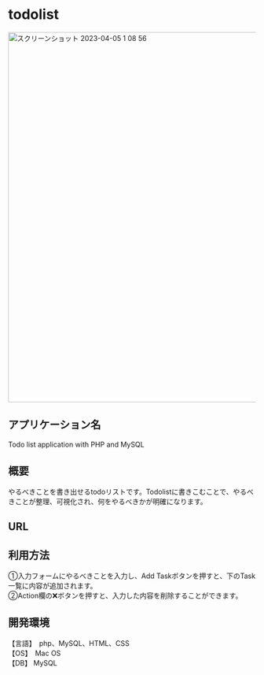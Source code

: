 # todolist
<img width="752" alt="スクリーンショット 2023-04-05 1 08 56" src="https://user-images.githubusercontent.com/124997155/229852404-6c9b13ba-68b0-495d-ae80-aa30edce1052.png">


<h2>アプリケーション名</h2>
Todo list application with PHP and MySQL

<h2>概要</h2>
やるべきことを書き出せるtodoリストです。Todolistに書きこむことで、やるべきことが整理、可視化され、何をやるべきかが明確になります。

<h2>URL</h2>

<h2>利用方法</h2>
①入力フォームにやるべきことを入力し、Add Taskボタンを押すと、下のTask一覧に内容が追加されます。<br>
②Action欄の❌ボタンを押すと、入力した内容を削除することができます。<br>

<h2>開発環境</h2>
【言語】　php、MySQL、HTML、CSS<br>
【OS】　Mac OS<br>
【DB】 MySQL<br>

